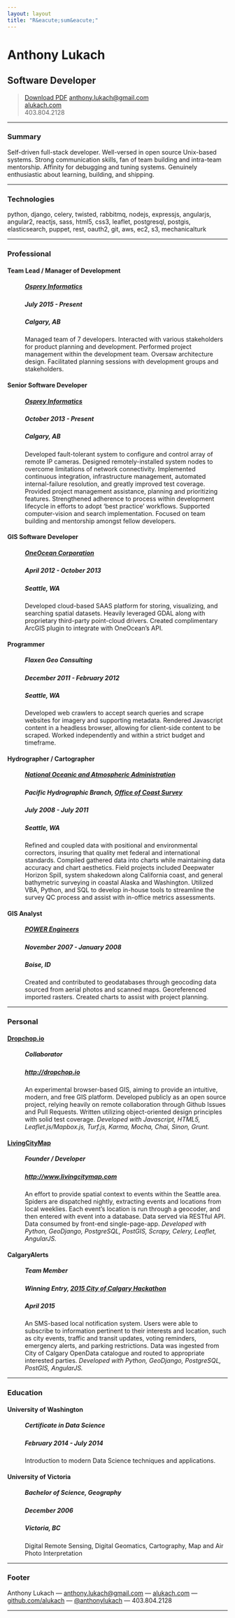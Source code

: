 ```yaml
---
layout: layout
title: "R&eacute;sum&eacute;"
---
```


<div class="resume">
    <h1>Anthony Lukach</h1>

<h2>Software Developer</h2>

<blockquote>
  <p><a class="button" href="alukach.pdf" target="_blank" title="Download r&eacute;sum&eacute; as PDF">Download PDF</a>
  <a href="mailto:anthony.lukach@gmail.com">anthony.lukach@gmail.com</a><br />
  <a href="http://www.alukach.com">alukach.com</a><br />
  <span class='phone'>403.804.2128</span></p>
</blockquote>

<hr />

<h3 id="summary">Summary</h3>

<p>Self-driven full-stack developer. Well-versed in open source Unix-based systems. Strong communication skills, fan of team building and intra-team mentorship. Affinity for debugging and tuning systems. Genuinely enthusiastic about learning, building, and shipping.</p>

<hr />

<h3 id="tech">Technologies</h3>

<p>python, django, celery, twisted, rabbitmq, nodejs, expressjs, angularjs, angular2, reactjs, sass, html5, css3, leaflet, postgresql, postgis, elasticsearch, puppet, rest, oauth2, git, aws, ec2, s3, mechanicalturk</p>

<hr />

<h3 id="professional">Professional</h3>

<dl>
<dt><h4>Team Lead / Manager of Development</h4></dt>
<dd>
<h5><a href="http://www.ospreyinformatics.com/">Osprey Informatics</a></h5>

<h5>July 2015 - Present</h5>

<h5>Calgary, AB</h5>

<p>Managed team of 7 developers. Interacted with various stakeholders for product planning and development. Performed project management within the development team. Oversaw architecture design. Facilitated planning sessions with development groups and stakeholders.</p>
</dd>

<dt><h4>Senior Software Developer</h4></dt>
<dd>
<h5><a href="http://www.ospreyinformatics.com/">Osprey Informatics</a></h5>

<h5>October 2013 - Present</h5>

<h5>Calgary, AB</h5>

<p>Developed fault-tolerant system to configure and control array of remote IP cameras. Designed remotely-installed system nodes to overcome limitations of network connectivity. Implemented continuous integration, infrastructure management, automated internal-failure resolution, and greatly improved test coverage. Provided project management assistance, planning and prioritizing features. Strengthened adherence to process within development lifecycle in efforts to adopt &#8216;best practice&#8217; workflows. Supported computer-vision and search implementation. Focused on team building and mentorship amongst fellow developers.</p>
</dd>

<dt><h4>GIS Software Developer</h4></dt>
<dd>
<h5><a href="https://www.oneoceancorp.com">OneOcean Corporation</a></h5>

<h5>April 2012 - October 2013</h5>

<h5>Seattle, WA</h5>

<p>Developed cloud-based SAAS platform for storing, visualizing, and searching spatial datasets. Heavily leveraged GDAL along with proprietary third-party point-cloud drivers. Created complimentary ArcGIS plugin to integrate with OneOcean&#8217;s API.</p>
</dd>

<dt><h4>Programmer</h4></dt>
<dd>
<h5>Flaxen Geo Consulting</h5>

<h5>December 2011 - February 2012</h5>

<h5>Seattle, WA</h5>

<p>Developed web crawlers to accept search queries and scrape websites for imagery and supporting metadata. Rendered Javascript content in a headless browser, allowing for client-side content to be scraped. Worked independently and within a strict budget and timeframe.</p>
</dd>

<dt><h4>Hydrographer / Cartographer</h4></dt>
<dd>
<h5><a href="http://www.noaa.gov">National Oceanic and Atmospheric Administration</a></h5>

<h5>Pacific Hydrographic Branch, <a href="http://www.nauticalcharts.noaa.gov/">Office of Coast Survey</a></h5>

<h5>July 2008 - July 2011</h5>

<h5>Seattle, WA</h5>

<p>Refined and coupled data with positional and environmental correctors, insuring that quality met federal and international standards. Compiled gathered data into charts while maintaining data accuracy and chart aesthetics. Field projects included Deepwater Horizon Spill, system shakedown along California coast, and general bathymetric surveying in coastal Alaska and Washington. Utilized VBA, Python, and SQL to develop in-house tools to streamline the survey QC process and assist with in-office metrics assessments.</p>
</dd>

<dt><h4>GIS Analyst</h4></dt>
<dd>
<h5><a href="http://www.powereng.com/">POWER Engineers</a></h5>

<h5>November 2007 - January 2008</h5>

<h5>Boise, ID</h5>

<p>Created and contributed to geodatabases through geocoding data sourced from aerial photos and scanned maps. Georeferenced imported rasters. Created charts to assist with project planning.</p>
</dd>
</dl>

<hr />

<h3 id="personal">Personal</h3>

<dl>
<dt><h4><a href="http://dropchop.io">Dropchop.io</a></h4></dt>
<dd>
<h5>Collaborator</h5>

<h5><a href="http://dropchop.io">http://dropchop.io</a></h5>

<p>An experimental browser-based GIS, aiming to provide an intuitive, modern, and free GIS platform. Developed publicly as an open source project, relying heavily on remote collaboration through Github Issues and Pull Requests. Written utilizing object-oriented design principles with solid test coverage. <em>Developed with Javascript, HTML5, Leaflet.js/Mapbox.js, Turf.js, Karma, Mocha, Chai, Sinon, Grunt.</em></p>
</dd>

<dt><h4><a href="http://www.livingcitymap.com">LivingCityMap</a></h4></dt>
<dd>
<h5>Founder / Developer</h5>

<h5><a href="http://www.livingcitymap.com">http://www.livingcitymap.com</a></h5>

<p>An effort to provide spatial context to events within the Seattle area. Spiders are dispatched nightly, extracting events and locations from local weeklies.  Each event&#8217;s location is run through a geocoder, and then entered with event into a database.  Data served via RESTful API. Data consumed by front-end single-page-app. <em>Developed with Python, GeoDjango, PostgreSQL, PostGIS, Scrapy, Celery, Leaflet, AngularJS.</em></p>
</dd>

<dt><h4>CalgaryAlerts</h4></dt>
<dd>
<h5>Team Member</h5>

<h5>Winning Entry, <a href="http://www.calgary.ca/CS/IIS/Pages/hackathon2015.aspx">2015 City of Calgary Hackathon</a></h5>

<h5>April 2015</h5>

<p>An SMS-based local notification system. Users were able to subscribe to information pertinent to their interests and location, such as city events, traffic and transit updates, voting reminders, emergency alerts, and parking restrictions. Data was ingested from City of Calgary OpenData catalogue and routed to appropriate interested parties. <em>Developed with Python, GeoDjango, PostgreSQL, PostGIS, AngularJS.</em></p>
</dd>
</dl>

<hr />

<h3 id="education">Education</h3>

<dl>
<dt><h4>University of Washington</h4></dt>
<dd>
<h5>Certificate in Data Science</h5>

<h5>February 2014 - July 2014</h5>

<p>Introduction to modern Data Science techniques and applications.</p>
</dd>

<dt><h4>University of Victoria</h4></dt>
<dd>
<h5>Bachelor of Science, Geography</h5>

<h5>December 2006</h5>

<h5>Victoria, BC</h5>

<p>Digital Remote Sensing, Digital Geomatics, Cartography, Map and Air Photo Interpretation</p>
</dd>
</dl>

<hr />

<h3 id="footer">Footer</h3>

<p>Anthony Lukach &#8212; <a href="mailto:anthony.lukach@gmail.com">anthony.lukach@gmail.com</a> &#8212; <a href="http://www.alukach.com">alukach.com</a> &#8212; <a href="http://github.com/alukach">github.com/alukach</a> &#8212; <a href="http://twitter.com/anthonylukach">@anthonylukach</a> <span class='phone'>&#8212; 403.804.2128</span></p>

<hr />

</div>
